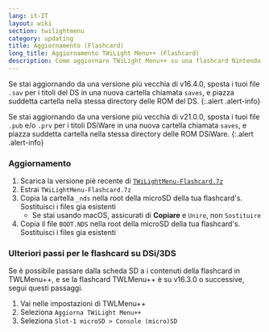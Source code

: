 ```yaml
---
lang: it-IT
layout: wiki
section: twilightmenu
category: updating
title: Aggiornamento (Flashcard)
long_title: Aggiornamento TWiLight Menu++ (Flashcard)
description: Come aggiornare TWiLight Menu++ su una flashcard Nintendo DS
---
```


Se stai aggiornando da una versione più vecchia di v16.4.0, sposta i tuoi file `.sav` per i titoli del DS in una nuova cartella chiamata `saves`, e piazza suddetta cartella nella stessa directory delle ROM del DS.
{:.alert .alert-info}

Se stai aggiornando da una versione più vecchia di v21.0.0, sposta i tuoi file `.pub` e/o `.prv` per i titoli DSiWare in una nuova cartella chiamata `saves`, e piazza suddetta cartella nella stessa directory delle ROM DSiWare.
{:.alert .alert-info}

### Aggiornamento
1. Scarica la versione piè recente di [`TWiLightMenu-Flashcard.7z`](https://github.com/DS-Homebrew/TWiLightMenu/releases/latest/download/TWiLightMenu-Flashcard.7z)
1. Estrai `TWiLightMenu-Flashcard.7z`
1. Copia la cartella `_nds` nella root della microSD della tua flashcard's. Sostituisci i files gia esistenti
   - Se stai usando macOS, assicurati di **Copiare** e `Unire`, non `Sostituire`
1. Copia il file `BOOT.NDS` nella root della microSD della tua flashcard's. Sostituisci i files gia esistenti

### Ulteriori passi per le flashcard su DSi/3DS

Se è possibile passare dalla scheda SD a i contenuti della flashcard in TWLMenu++, e se la flashcard TWLMenu++ è su v16.3.0 o successive, segui questi passaggi.

1. Vai nelle impostazioni di TWLMenu++
1. Seleziona `Aggiorna TWiLight Menu++`
1. Seleziona `Slot-1 microSD > Console (micro)SD`

